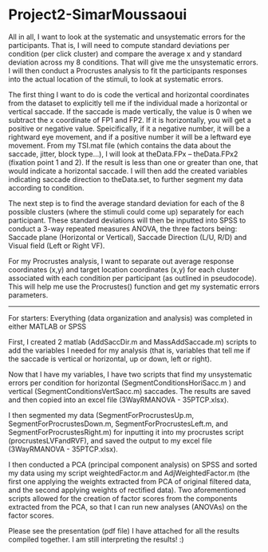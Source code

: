 # Project2-SimarMoussaoui

All in all, I want to look at the systematic and unsystematic errors for the participants. That is, I will need to compute standard deviations per condition (per click cluster) and compare the average x and y standard deviation across my 8 conditions. That will give me the unsystematic errors. I will then conduct a Procrustes analysis to fit the participants responses into the actual location of the stimuli, to look at systematic errors.

The first thing I want to do is code the vertical and horizontal coordinates from the dataset to explicitly tell me if the individual made a horizontal or vertical saccade. If the saccade is made vertically, the value is 0 when we subtract the x coordinate of FP1 and FP2. If it is horizontally, you will get a positive or negative value. Speicifically, if it a negative number, it will be a rightward eye movement, and if a positive number it will be a leftward eye movement. From my TSI.mat file (which contains the data about the saccade, jitter, block type…), I will look at theData.FPx – theData.FPx2 (fixation point 1 and 2). If the result is less than one or greater than one, that would indicate a horizontal saccade. I will then add the created variables indicating saccade direction to theData.set, to further segment my data according to condition.

The next step is to find the average standard deviation for each of the 8 possible clusters (where the stimuli could come up) separately for each participant. These standard deviations will then be inputted into SPSS to conduct a 3-way repeated measures ANOVA, the three factors being: Saccade plane (Horizontal or Vertical), Saccade Direction (L/U, R/D) and Visual field (Left or Right VF).

For my Procrustes analysis, I want to separate out average response coordinates (x,y) and target location coordinates (x,y) for each cluster associated with each condition per participant (as outlined in pseudocode). This will help me use the Procrustes() function and get my systematic errors parameters.

___________________________________________________________________________________________________________________

For starters: Everything (data organization and analysis) was completed in either MATLAB or SPSS

First, I created 2 matlab (AddSaccDir.m and MassAddSaccade.m) scripts to add the variables I needed for my analysis (that is, variables that tell me if the saccade is vertical or horizontal, up or down, left or right).

Now that I have my variables, I have two scripts that find my unsystematic errors per condition for horizontal (SegmentConditionsHoriSacc.m ) and vertical (SegmentConditionsVertSacc.m) saccades. The results are saved and then copied into an excel file (3WayRMANOVA - 35PTCP.xlsx).

I then segmented my data (SegmentForProcrustesUp.m, SegmentForProcrustesDown.m, SegmentForProcrustesLeft.m, and SegmentForProcrustesRight.m) for inputting it into my procrustes script (procrustesLVFandRVF), and saved the output to my excel file (3WayRMANOVA - 35PTCP.xlsx). 

I then conducted a PCA (principal component analysis) on SPSS and sorted my data using my script weightedFactor.m and AdjWeightedFactor.m (the first one applying the weights extracted from PCA of original filtered data, and the second applying weights of rectified data). Two aforementioned scripts allowed for the creation of factor scores from the components extracted from the PCA, so that I can run  new analyses (ANOVAs) on the factor scores. 

Please see the presentation (pdf file) I have attached for all the results compiled together. I am still interpreting the results! :) 
